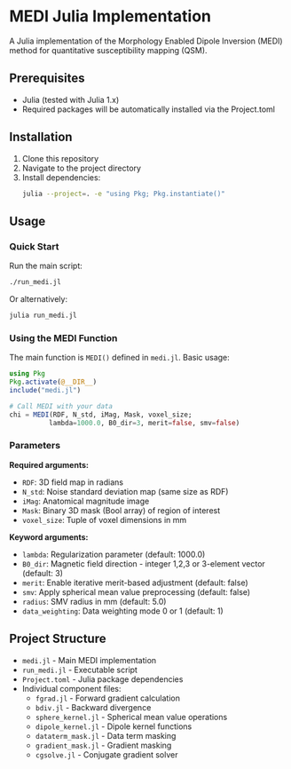 # MEDI Julia Implementation

A Julia implementation of the Morphology Enabled Dipole Inversion (MEDI) method for quantitative susceptibility mapping (QSM).

## Prerequisites

- Julia (tested with Julia 1.x)
- Required packages will be automatically installed via the Project.toml

## Installation

1. Clone this repository
2. Navigate to the project directory
3. Install dependencies:
   ```bash
   julia --project=. -e "using Pkg; Pkg.instantiate()"
   ```

## Usage

### Quick Start

Run the main script:
```bash
./run_medi.jl
```

Or alternatively:
```bash
julia run_medi.jl
```

### Using the MEDI Function

The main function is `MEDI()` defined in `medi.jl`. Basic usage:

```julia
using Pkg
Pkg.activate(@__DIR__)
include("medi.jl")

# Call MEDI with your data
chi = MEDI(RDF, N_std, iMag, Mask, voxel_size; 
          lambda=1000.0, B0_dir=3, merit=false, smv=false)
```

### Parameters

**Required arguments:**
- `RDF`: 3D field map in radians
- `N_std`: Noise standard deviation map (same size as RDF)
- `iMag`: Anatomical magnitude image
- `Mask`: Binary 3D mask (Bool array) of region of interest
- `voxel_size`: Tuple of voxel dimensions in mm

**Keyword arguments:**
- `lambda`: Regularization parameter (default: 1000.0)
- `B0_dir`: Magnetic field direction - integer 1,2,3 or 3-element vector (default: 3)
- `merit`: Enable iterative merit-based adjustment (default: false)
- `smv`: Apply spherical mean value preprocessing (default: false)
- `radius`: SMV radius in mm (default: 5.0)
- `data_weighting`: Data weighting mode 0 or 1 (default: 1)

## Project Structure

- `medi.jl` - Main MEDI implementation
- `run_medi.jl` - Executable script
- `Project.toml` - Julia package dependencies
- Individual component files:
  - `fgrad.jl` - Forward gradient calculation
  - `bdiv.jl` - Backward divergence
  - `sphere_kernel.jl` - Spherical mean value operations
  - `dipole_kernel.jl` - Dipole kernel functions
  - `dataterm_mask.jl` - Data term masking
  - `gradient_mask.jl` - Gradient masking
  - `cgsolve.jl` - Conjugate gradient solver